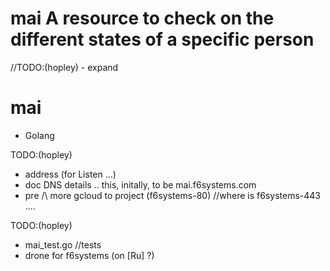 # mai A resource to check on the different states of a specific person
//TODO:(hopley) - expand
# mai

* Golang

 TODO:(hopley) 
 - address (for Listen ...)
 - doc DNS details .. this, initally, to be mai.f6systems.com
 - pre /\  more gcloud to project (f6systems-80) //where is f6systems-443 ....


  TODO:(hopley)
   - mai_test.go //tests 
   - drone for f6systems (on [Ru] ?) 



